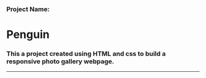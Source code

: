 ### Project Name: 
#  Penguin
### This a project created using HTML and css to build a responsive photo gallery webpage.
<hr>
